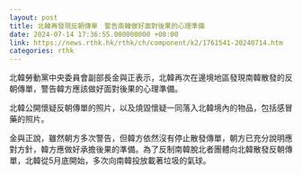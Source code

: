 ```yaml
---
layout: post
title: 北韓再發現反朝傳單　警告南韓做好面對後果的心理準備
date: 2024-07-14 17:36:55.000000000 +08:00
link: https://news.rthk.hk/rthk/ch/component/k2/1761541-20240714.htm
categories: rthk
---
```


北韓勞動黨中央委員會副部長金與正表示，北韓再次在邊境地區發現南韓散發的反朝傳單，警告韓方應該做好面對後果的心理準備。

北韓公開懷疑反朝傳單的照片，以及燒毀懷疑一同落入北韓境內的物品，包括感冒藥的照片。

金與正說，雖然朝方多次警告，但韓方依然沒有停止散發傳單，朝方已充分說明應對方針，韓方應做好承擔後果的準備。為了反制南韓脫北者團體向北韓散發反朝傳單，北韓從5月底開始，多次向南韓投放載著垃圾的氣球。
